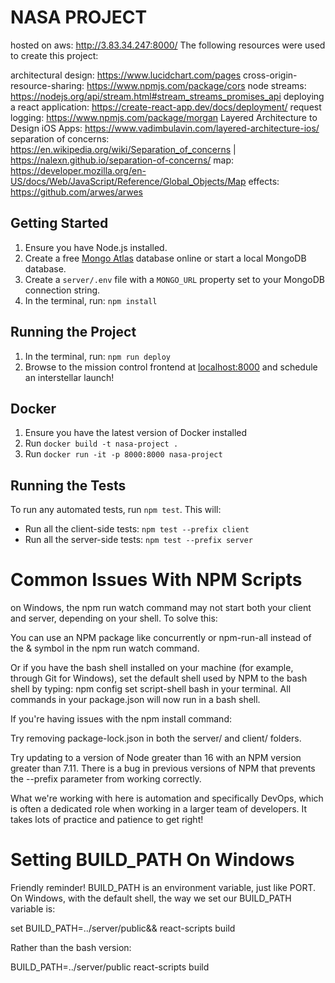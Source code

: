 # NASA PROJECT

hosted on aws: http://3.83.34.247:8000/
The following resources were used to create this project:

architectural design: https://www.lucidchart.com/pages
cross-origin-resource-sharing: https://www.npmjs.com/package/cors
node streams: https://nodejs.org/api/stream.html#stream_streams_promises_api
deploying a react application: https://create-react-app.dev/docs/deployment/
request logging: https://www.npmjs.com/package/morgan
Layered Architecture to Design iOS Apps: https://www.vadimbulavin.com/layered-architecture-ios/
separation of concerns: https://en.wikipedia.org/wiki/Separation_of_concerns | https://nalexn.github.io/separation-of-concerns/
map: https://developer.mozilla.org/en-US/docs/Web/JavaScript/Reference/Global_Objects/Map
effects: https://github.com/arwes/arwes
## Getting Started

1. Ensure you have Node.js installed.
2. Create a free [Mongo Atlas](https://www.mongodb.com/atlas/database) database online or start a local MongoDB database.
3. Create a `server/.env` file with a `MONGO_URL` property set to your MongoDB connection string.
4. In the terminal, run: `npm install`

## Running the Project

1. In the terminal, run: `npm run deploy`
2. Browse to the mission control frontend at [localhost:8000](http://localhost:8000) and schedule an interstellar launch!

## Docker

1. Ensure you have the latest version of Docker installed
2. Run `docker build -t nasa-project .`
3. Run `docker run -it -p 8000:8000 nasa-project`

## Running the Tests

To run any automated tests, run `npm test`. This will: 
* Run all the client-side tests: `npm test --prefix client`
* Run all the server-side tests: `npm test --prefix server` 

# Common Issues With NPM Scripts
on Windows, the npm run watch command may not start both your client and server, depending on your shell. To solve this:

You can use an NPM package like concurrently or npm-run-all instead of the & symbol in the npm run watch command.

Or if you have the bash shell installed on your machine (for example, through Git for Windows), set the default shell used by NPM to the bash shell by typing: npm config set script-shell bash in your terminal. All commands in your package.json will now run in a bash shell.

If you're having issues with the npm install command:

Try removing package-lock.json in both the server/ and client/ folders.

Try updating to a version of Node greater than 16 with an NPM version greater than 7.11. There is a bug in previous versions of NPM that prevents the --prefix parameter from working correctly.

What we're working with here is automation and specifically DevOps, which is often a dedicated role when working in a larger team of developers. It takes lots of practice and patience to get right!

# Setting BUILD_PATH On Windows
Friendly reminder! BUILD_PATH is an environment variable, just like PORT. On Windows, with the default shell, the way we set our BUILD_PATH variable is:

set BUILD_PATH=../server/public&& react-scripts build

Rather than the bash version:

BUILD_PATH=../server/public react-scripts build
